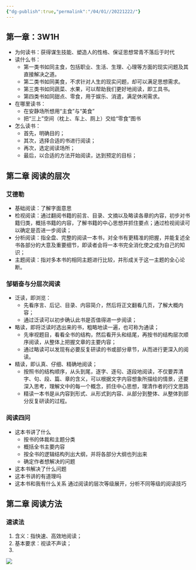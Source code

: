 ```yaml
---
{"dg-publish":true,"permalink":"/04/01//20221222/"}
---
```


## 第一章：3W1H
- 为何读书：获得谋生技能、塑造人的性格、保证思想常青不落后于时代
- 读什么书：
	- 第一类书如同主食，包括职业、生活、生理、心理等方面的现实问题及其直接解决之道。
	- 第二类书如同美食，不求针对人生的现实问题，却可以满足思想需求。
	- 第三类书如同蔬菜、水果，可以帮助我们更好地阅读，即工具书。
	- 第四类书如同甜点、零食，用于娱乐、消遣，满足休闲需求。
- 在哪里读书：
	- 在安静场所想用“主食”与“美食”
	- 把“三上”空间（枕上、车上、厕上）交给“零食”图书
- 怎么读书：
	- 首先，明确目的；
	- 其次，选择合适的书进行阅读；
	- 再次，选定阅读场所；
	- 最后，以合适的方法开始阅读，达到预定的目标；
## 第二章 阅读的层次
### 艾德勒
- 基础阅读：了解字面意思
- 检视阅读：通过翻阅书籍的前言、目录、文摘以及略读各章的内容，初步对书籍归类，概括书籍的内容，了解书籍的中心思想并抓住要点；通过检视阅读可以确定是否进一步阅读；
- 分析阅读：指全盘、完整的阅读一本书，对全书有更精准的把握，并能复述全书各部分的大意及重要细节，即读者会将一本书完全消化使之成为自己的知识；
- 主题阅读：指对多本书的相同主题进行比较，并形成关于这一主题的全心论断。
### 邹韬奋与分层次阅读
- 泛读，即浏览：
	- 先看序言、后记、目录、内容简介，然后将正文翻看几页，了解大概内容；
	- 通过泛读可以初步确认此书是否值得进一步阅读；
- 略读，即将泛读时选出来的书，粗略地读一遍，也可称为通读；
	- 先审视题目，看看全书的结构，然后看开头和结尾，再按书的结构层次顺序阅读，从整体上把握文章的主要内容；
	- 通过略读可以发现有必要反复研读的书或部分章节，从而进行更深入的阅读。
- 精读，即认真、仔细、精确地阅读；
	- 按照书的结构顺序，从头到尾，逐字、逐句、逐段地阅读，不仅要弄清字、句、段、篇、章的含义，可以根据文字内容想象所描绘的情景，还要深入思考，理解文中的每一个概念，抓住中心思想，理清作者的行文思路
	- 精读一本书是从内容到形式、从形式到内容、从部分到整体、从整体到部分反复研读的过程。
### 阅读四问
- 这本书讲了什么
	- 按书的体裁和主题分类
	- 概括全书主要内容
	- 按全书的逻辑结构列出大纲，并将各部分大纲也列出来
	- 确定作者想解决的问题
- 这本书解决了什么问题
- 这本书讲的有道理吗
- 这本书和我有什么关系
通过阅读的层次等级展开，分析不同等级的阅读技巧
## 第二章 阅读方法
### 速读法
1. 含义：指快速、高效地阅读；
2. 基本要求：视读不声读；
3.


![](https://img.haohome.top/img%E5%A6%82%E4%BD%95%E9%98%85%E8%AF%BB%E4%B8%80%E6%9C%AC%E4%B9%A6%EF%BC%88%E9%AB%98%E6%B8%85%E7%89%88%EF%BC%89.png)

